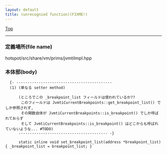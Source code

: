 ```yaml
---
layout: default
title: (unrecognied function)(FIXME!)
---
```

[Top](../index.html)

--- 
### 定義場所(file name)
hotspot/src/share/vm/prims/jvmtiImpl.hpp


### 本体部(body)
```
  {- -------------------------------------------
  (1) (単なる setter method)
  
      (ところでこの _breakpoint_list フィールドは使われているか??
       このフィールドは JvmtiCurrentBreakpoints::get_breakpoint_list() でしか参照されず, 
       その関数自体が JvmtiCurrentBreakpoints::is_breakpoint() でしか呼ばれておらず
       そして JvmtiCurrentBreakpoints::is_breakpoint() はどこからも呼ばれていないような... #TODO)
      ---------------------------------------- -}

	  static inline void set_breakpoint_list(address *breakpoint_list) { _breakpoint_list = breakpoint_list; }
	
```


